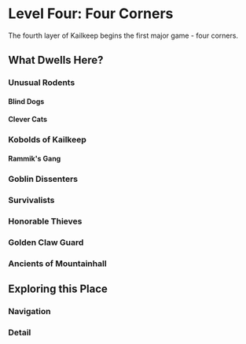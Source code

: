 # Level Four: Four Corners
The fourth layer of Kailkeep begins the first major game - four corners. 

## What Dwells Here?
### Unusual Rodents
#### Blind Dogs
#### Clever Cats
### Kobolds of Kailkeep
#### Rammik's Gang
### Goblin Dissenters
### Survivalists
### Honorable Thieves
### Golden Claw Guard
### Ancients of Mountainhall

## Exploring this Place
### Navigation
### Detail